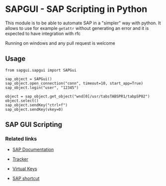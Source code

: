 # SAPGUI - SAP Scripting in Python

This module is to be able to automate SAP in a "simpler" way with python. It allows to use for example ```getattr``` without generating an error and it is expected to have integration with rfc

Running on windows and any pull request is welcome

## Usage

```
from sapgui.sapgui import SAPGui

sap_object = SAPGui()
sap_object.open_connection("conn", timeout=10, start_app=True)
sap_object.login("user", "12345")

object = sap_object.get_object("wnd[0]/usr/tabsTABSPR1/tabpSP02")
object.select()
sap_object.sendKey("ctrl+f")
sap_object.sendKey(vkey=0)
```


## SAP GUI Scripting

### Related links
- [SAP Documentation](https://help.sap.com/doc/9215986e54174174854b0af6bb14305a/760.01/en-US/sap_gui_scripting_api_761.pdf)
- [Tracker](https://tracker.stschnell.de/)

- [Virtual Keys](https://experience.sap.com/files/guidelines/References/nv_fkeys_ref2_e.htm)

- [SAP shortcut](https://www.wcupa.edu/_Information/AFA/SAP/Shortcut_Keys.pdf)


